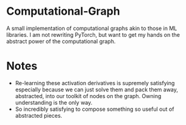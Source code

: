 # Computational-Graph
A small implementation of computational graphs akin to those in ML libraries. I am not rewriting PyTorch, but want to get my hands on the abstract power of the computational graph. 



# Notes
- Re-learning these activation derivatives is supremely satisfying especially because we can just solve them and pack them away, abstracted, into our toolkit of nodes on the graph. Owning understanding is the only way.
- So incredibly satisfying to compose something so useful out of abstracted pieces.